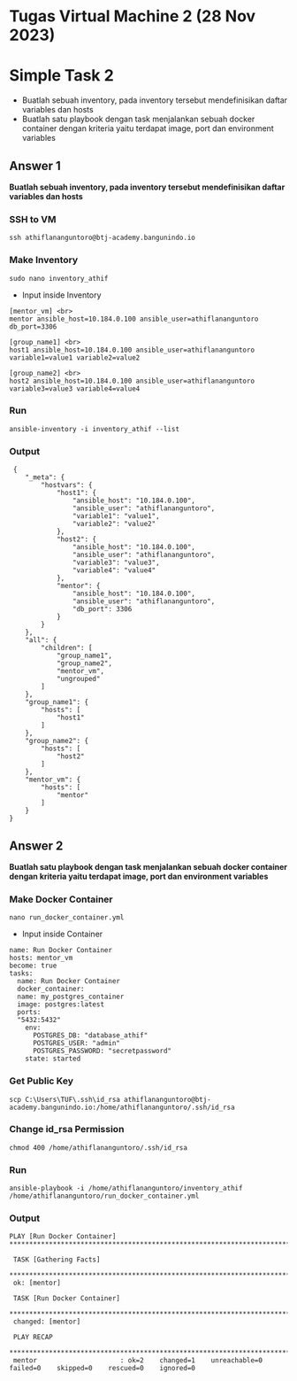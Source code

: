 # Tugas Virtual Machine 2 (28 Nov 2023)

# Simple Task 2
- Buatlah sebuah inventory, pada inventory tersebut mendefinisikan daftar variables dan hosts
- Buatlah satu playbook dengan task menjalankan sebuah docker container dengan kriteria yaitu terdapat image, port dan environment variables

## Answer 1

**Buatlah sebuah inventory, pada inventory tersebut mendefinisikan daftar variables dan hosts**

### SSH to VM

    ssh athiflananguntoro@btj-academy.bangunindo.io

### Make Inventory

    sudo nano inventory_athif

- Input inside Inventory
```
[mentor_vm] <br>
mentor ansible_host=10.184.0.100 ansible_user=athiflananguntoro db_port=3306
 
[group_name1] <br>
host1 ansible_host=10.184.0.100 ansible_user=athiflananguntoro variable1=value1 variable2=value2
 
[group_name2] <br>
host2 ansible_host=10.184.0.100 ansible_user=athiflananguntoro variable3=value3 variable4=value4
```
### Run

    ansible-inventory -i inventory_athif --list

### Output

     {
        "_meta": {
            "hostvars": {
                "host1": {
                    "ansible_host": "10.184.0.100",
                    "ansible_user": "athiflananguntoro",
                    "variable1": "value1",
                    "variable2": "value2"
                },
                "host2": {
                    "ansible_host": "10.184.0.100",
                    "ansible_user": "athiflananguntoro",
                    "variable3": "value3",
                    "variable4": "value4"
                },
                "mentor": {
                    "ansible_host": "10.184.0.100",
                    "ansible_user": "athiflananguntoro",
                    "db_port": 3306
                }
            }
        },
        "all": {
            "children": [
                "group_name1",
                "group_name2",
                "mentor_vm",
                "ungrouped"
            ]
        },
        "group_name1": {
            "hosts": [
                "host1"
            ]
        },
        "group_name2": {
            "hosts": [
                "host2"
            ]
        },
        "mentor_vm": {
            "hosts": [
                "mentor"
            ]
        }
    }
## Answer 2

**Buatlah satu playbook dengan task menjalankan sebuah docker container dengan kriteria yaitu terdapat image, port dan environment variables**

### Make Docker Container

    nano run_docker_container.yml
    
- Input inside Container
```
name: Run Docker Container
hosts: mentor_vm
become: true
tasks:
  name: Run Docker Container
  docker_container:
  name: my_postgres_container 
  image: postgres:latest
  ports: 
  "5432:5432"
    env: 
      POSTGRES_DB: "database_athif"
      POSTGRES_USER: "admin" 
      POSTGRES_PASSWORD: "secretpassword" 
    state: started
```
### Get Public Key

    scp C:\Users\TUF\.ssh\id_rsa athiflananguntoro@btj-academy.bangunindo.io:/home/athiflananguntoro/.ssh/id_rsa
    
### Change id_rsa Permission

    chmod 400 /home/athiflananguntoro/.ssh/id_rsa

### Run

    ansible-playbook -i /home/athiflananguntoro/inventory_athif /home/athiflananguntoro/run_docker_container.yml
   
### Output

    PLAY [Run Docker Container] *********************************************************************************************************
     
     TASK [Gathering Facts]
     ************************************************************************************************************** 
     ok: [mentor]
     
     TASK [Run Docker Container]
     ********************************************************************************************************* 
     changed: [mentor]
     
     PLAY RECAP
     ************************************************************************************************************************** 
     mentor                     : ok=2    changed=1    unreachable=0   failed=0    skipped=0    rescued=0    ignored=0
